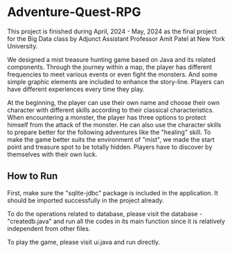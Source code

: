 # Adventure-Quest-RPG

This project is finished during April, 2024 - May, 2024 as the final project for the Big Data class by Adjunct Assistant Professor Amit Patel at New York University.

We designed a mist treasure hunting game based on Java and its related components. Through the journey within a map, the player has different frequencies to meet various events or even fight the monsters. And some simple graphic elements are included to enhance the story-line. Players can have different experiences every time they play. 
        
At the beginning, the player can use their own name and choose their own character with different skills according to their classical characteristics. When encountering a monster, the player has three options to protect himself from the attack of the monster. He can also use the character skills to prepare better for the following adventures like the "healing" skill. To make the game better suits the environment of "mist", we made the start point and treasure spot to be totally hidden. Players have to discover by themselves with their own luck. 

## How to Run

First, make sure the "sqlite-jdbc" package is included in the application. It should be imported successfully in the project already. 

To do the operations related to database, please visit the database - "createdb.java" and run all the codes in its main function since it is relatively independent from other files. 

To play the game, please visit ui.java and run directly.
